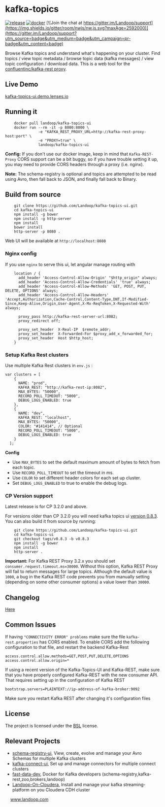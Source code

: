 # kafka-topics

[![release](http://github-release-version.herokuapp.com/github/landoop/kafka-topics-ui/release.svg?style=flat)](https://github.com/landoop/kafka-topics-ui/releases/latest)
[![docker](https://img.shields.io/docker/pulls/landoop/kafka-topics-ui.svg?style=flat)](https://hub.docker.com/r/landoop/kafka-topics-ui/)
[![Join the chat at https://gitter.im/Landoop/support](https://img.shields.io/gitter/room/nwjs/nw.js.svg?maxAge=2592000)](https://gitter.im/Landoop/support?utm_source=badge&utm_medium=badge&utm_campaign=pr-badge&utm_content=badge)

Browse Kafka topics and understand what's happening on your cluster. Find topics / view topic metadata / browse topic data (kafka messages) / view topic configuration / download data. This is a web tool for the [confluentinc/kafka-rest proxy](https://github.com/confluentinc/kafka-rest).

## Live Demo
[kafka-topics-ui.demo.lenses.io](http://kafka-topics-ui.demo.lenses.io)

## Running it

```
    docker pull landoop/kafka-topics-ui
    docker run --rm -it -p 8000:8000 \
               -e "KAFKA_REST_PROXY_URL=http://kafka-rest-proxy-host:port" \
               -e "PROXY=true" \
               landoop/kafka-topics-ui
```

**Config:** If you don't use our docker image, keep in mind that `Kafka-REST-Proxy`
CORS support can be a bit buggy, so if you have trouble setting it up, you may need
to provide CORS headers through a proxy (i.e. nginx).

**Note:** The schema-registry is optional and topics are attempted to be read using Avro,
then fall back to JSON, and finally fall back to Binary.

## Build from source

```
    git clone https://github.com/Landoop/kafka-topics-ui.git
    cd kafka-topics-ui
    npm install -g bower
    npm install -g http-server
    npm install
    bower install
    http-server -p 8080 .
```
Web UI will be available at `http://localhost:8080`

### Nginx config

If you use `nginx` to serve this ui, let angular manage routing with
```
    location / {
      add_header 'Access-Control-Allow-Origin' "$http_origin" always;
      add_header 'Access-Control-Allow-Credentials' 'true' always;
      add_header 'Access-Control-Allow-Methods' 'GET, POST, PUT, DELETE, OPTIONS' always;
      add_header 'Access-Control-Allow-Headers' 'Accept,Authorization,Cache-Control,Content-Type,DNT,If-Modified-Since,Keep-Alive,Origin,User-Agent,X-Mx-ReqToken,X-Requested-With' always;

      proxy_pass http://kafka-rest-server-url:8082;
      proxy_redirect off;

      proxy_set_header  X-Real-IP  $remote_addr;
      proxy_set_header  X-Forwarded-For $proxy_add_x_forwarded_for;
      proxy_set_header  Host $http_host;
    }
```

### Setup Kafka Rest clusters

Use multiple Kafka Rest clusters in `env.js` :
```
var clusters = [
    {
      NAME: "prod",
      KAFKA_REST: "http://kafka-rest-ip:8082",
      MAX_BYTES: "50000",
      RECORD_POLL_TIMEOUT: "5000",
      DEBUG_LOGS_ENABLED: true
    },
    {
      NAME: "dev",
      KAFKA_REST: "localhost",
      MAX_BYTES: "50000",
      COLOR: "#141414", // Optional
      RECORD_POLL_TIMEOUT: "5000",
      DEBUG_LOGS_ENABLED: true
    }
  ];
```

**Config**

* Use `MAX_BYTES` to set the default maximum amount of bytes to fetch from each topic.
* Use `RECORD_POLL_TIMEOUT` to set the timeout in ms.
* Use `COLOR` to set different header colors for each set up cluster.
* Set `DEBUG_LOGS_ENABLED` to true to enable the debug logs.

### CP Version support
Latest release is for CP 3.2.0 and above.

For versions older than CP 3.2.0 you will need kafka topics ui [version 0.8.3](https://github.com/Landoop/kafka-topics-ui/releases/tag/v0.8.3).
You can also build it from source by running:
```
    git clone https://github.com/Landoop/kafka-topics-ui.git
    cd kafka-topics-ui
    git checkout tags/v0.8.3 -b v0.8.3
    npm install -g bower
    npm install
    http-server .
```

**Important:** For Kafka REST Proxy 3.2.x you should set
`consumer.request.timeout.ms=30000`. Without this option, Kafka REST Proxy will
fail to return messages for large topics. Although the default value is `1000`,
a bug in the Kafka REST code prevents you from manually setting (depending on
some other consumer options) a value lower than `30000`.


## Changelog
[Here](https://github.com/Landoop/kafka-topics-ui/releases)

## Common Issues

If having `"CONNECTIVITY ERROR" problems` make sure the file `kafka-rest.properties` has CORS enabled.
To enable CORS add the following configuration to that file, and restart the backend Kafka-Rest

```
access.control.allow.methods=GET,POST,PUT,DELETE,OPTIONS
access.control.allow.origin=*
```

If using a recent version of the Kafka-Topics-UI and Kafka-REST, make sure that you have properly configured
Kafka-REST with the new consumer API. That requires setting up in the configuration of Kafka REST

```
bootstrap.servers=PLAINTEXT://ip-address-of-kafka-broker:9092
```

Make sure you restart Kafka REST after changing it's configuration files

## License

The project is licensed under the [BSL](http://www.landoop.com/bsl) license.

## Relevant Projects

* [schema-registry-ui](https://github.com/Landoop/schema-registry-ui), View, create, evolve and manage your Avro Schemas for multiple Kafka clusters
* [kafka-connect-ui](https://github.com/Landoop/kafka-connect-ui), Set up and manage connectors for multiple connect clusters
* [fast-data-dev](https://github.com/Landoop/fast-data-dev), Docker for Kafka developers (schema-registry,kafka-rest,zoo,brokers,landoop) 
* [Landoop-On-Cloudera](https://github.com/Landoop/Landoop-On-Cloudera), Install and manage your kafka streaming-platform on you Cloudera CDH cluster



<img src="http://www.landoop.com/images/landoop-dark.svg" width="13" /> www.landoop.com
